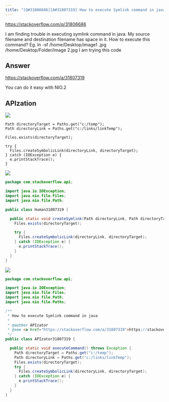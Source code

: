 ```yaml
---
title: "[Q#31806686][A#31807319] How to execute Symlink command in java"
---
```


https://stackoverflow.com/q/31806686

I am finding trouble in executing symlink command in java. My source filename and destination filename has space in it. 
How to execute this command?
Eg. ln -sf /home/Desktop/image1 .jpg /home/Desktop/Folder/image 2.jpg
I am trying this code

## Answer

https://stackoverflow.com/a/31807319

You can do it easy with NIO.2

## APIzation

<div class="code-3columns-row">

<div class="code-3columns-column">

<div><img src="/stackoverflow.png" /></div>

```plain
Path directoryTarget = Paths.get("c:/temp");
Path directoryLink = Paths.get("c:/links/linkTemp");

Files.exists(directoryTarget);

try {
  Files.createSymbolicLink(directoryLink, directoryTarget);
} catch (IOException e) {
  e.printStackTrace();
}
```

</div>

<div class="code-3columns-column">

<div><img src="/human.png" /></div>

```java
package com.stackoverflow.api;

import java.io.IOException;
import java.nio.file.Files;
import java.nio.file.Path;

public class Human31807319 {

  public static void createSymlink(Path directoryLink, Path directoryTarget) {
    Files.exists(directoryTarget);

    try {
      Files.createSymbolicLink(directoryLink, directoryTarget);
    } catch (IOException e) {
      e.printStackTrace();
    }
  }
}

```

</div>

<div class="code-3columns-column">

<div><img src="/apizator.png" /></div>

```java
package com.stackoverflow.api;

import java.io.IOException;
import java.nio.file.Files;
import java.nio.file.Path;
import java.nio.file.Paths;

/**
 * How to execute Symlink command in java
 *
 * @author APIzator
 * @see <a href="https://stackoverflow.com/a/31807319">https://stackoverflow.com/a/31807319</a>
 */
public class APIzator31807319 {

  public static void executeCommand() throws Exception {
    Path directoryTarget = Paths.get("c:/temp");
    Path directoryLink = Paths.get("c:/links/linkTemp");
    Files.exists(directoryTarget);
    try {
      Files.createSymbolicLink(directoryLink, directoryTarget);
    } catch (IOException e) {
      e.printStackTrace();
    }
  }
}

```

</div>

</div>